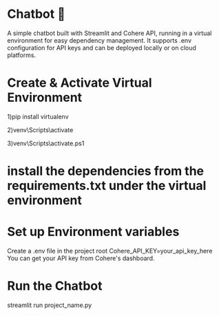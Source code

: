# Chatbot 🤖 
A simple chatbot built with Streamlit and Cohere API, running in a virtual environment for easy dependency management.
It supports .env configuration for API keys and can be deployed locally or on cloud platforms.

# Create & Activate Virtual Environment
1)pip install virtualenv  

2)venv\Scripts\activate

3)venv\Scripts\activate.ps1

# install the dependencies from the requirements.txt under the virtual environment

# Set up Environment variables 
Create a .env file in the project root
Cohere_API_KEY=your_api_key_here
You can get your API key from Cohere's dashboard.

# Run the Chatbot
streamlit run project_name.py








